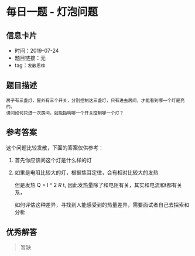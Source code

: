 # 毎日一题 - 灯泡问题

## 信息卡片

* 时间：2019-07-24
* 题目链接：无
* tag：`发散思维`

## 题目描述

```text
房子有三盏灯，屋外有三个开关，分别控制这三盏灯，只有进去房间，才能看到哪一个灯是亮的。
请问如何只进一次房间，就能指明哪一个开关控制哪一个灯？
```

## 参考答案

这个问题比较发散，下面的答案仅供参考：

1. 首先你应该问这个灯是什么样的灯
2. 如果是电阻比较大的灯，根据焦耳定律，会有相对比较大的发热

   但是发热 Q = I ^ 2  _R_  t,  因此发热量除了和电阻有关，其实和电流和t都有关系，

   如何评估这种差异，寻找到人能感受到的热量差异，需要面试者自己去探索和分析

## 优秀解答

> 暂缺

